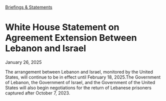 [Briefings &amp; Statements](https://www.whitehouse.gov/briefings-statements/)

# 					White House Statement on Agreement Extension Between Lebanon and Israel

January 26, 2025

The arrangement between Lebanon and Israel, monitored by the United States, will continue to be in effect until February 18, 2025.The Government of Lebanon, the Government of Israel, and the Government of the United States will also begin negotiations for the return of Lebanese prisoners captured after October 7, 2023.
